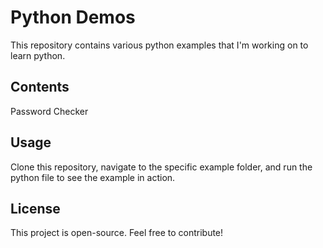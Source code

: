 # Python Demos

This repository contains various python examples that I'm working on to learn python.

## Contents

Password Checker

## Usage

Clone this repository, navigate to the specific example folder, and run the python file to see the example in action.

## License

This project is open-source. Feel free to contribute!

 